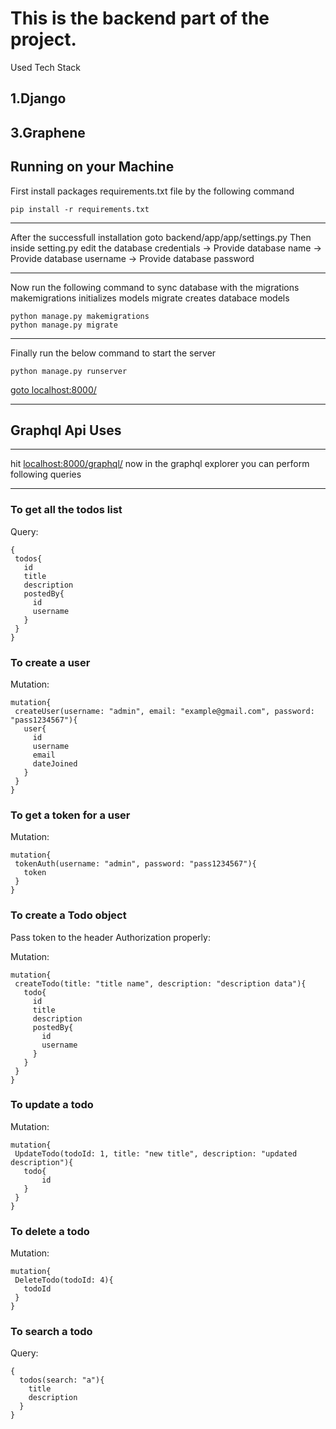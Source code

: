
# This is the backend part of the project.

Used Tech Stack

## 1.Django

## 3.Graphene

## Running on your Machine

First install packages requirements.txt file by the following command

```
pip install -r requirements.txt
```

---

After the successfull installation goto backend/app/app/settings.py
Then inside setting.py edit the database credentials
-> Provide database name
-> Provide database username
-> Provide database password

---

Now run the following command to sync database with the migrations
makemigrations initializes models
migrate creates databace models

```
python manage.py makemigrations
python manage.py migrate
```

---

Finally run the below command to start the server

`python manage.py runserver`

[goto localhost:8000/](http://127.0.0.1:8000/)

---

## Graphql Api Uses

---

hit [localhost:8000/graphql/](http://127.0.0.1:8000/graphql/)
now in the graphql explorer you can perform following queries

---

### To get all the todos list

Query:

```
{
 todos{
   id
   title
   description
   postedBy{
     id
     username
   }
 }
}
```

### To create a user

Mutation:

```
mutation{
 createUser(username: "admin", email: "example@gmail.com", password: "pass1234567"){
   user{
     id
     username
     email
     dateJoined
   }
 }
}
```

### To get a token for a user

Mutation:

```
mutation{
 tokenAuth(username: "admin", password: "pass1234567"){
   token
 }
}
```

### To create a Todo object

Pass token to the header Authorization properly:

Mutation:

```
mutation{
 createTodo(title: "title name", description: "description data"){
   todo{
     id
     title
     description
     postedBy{
       id
       username
     }
   }
 }
}
```

### To update a todo

Mutation:

```
mutation{
 UpdateTodo(todoId: 1, title: "new title", description: "updated description"){
   todo{
       id
   }
 }
}
```

### To delete a todo

Mutation:

```
mutation{
 DeleteTodo(todoId: 4){
   todoId
 }
}
```

### To search a todo

Query:

```
{
  todos(search: "a"){
    title
    description
  }
}
```

